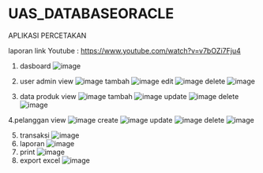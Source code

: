# UAS_DATABASEORACLE
APLIKASI PERCETAKAN 

laporan 
link Youtube : https://www.youtube.com/watch?v=v7bOZi7Fju4

1. dasboard 
![image](https://user-images.githubusercontent.com/43715429/150297795-6d071ef0-7e61-45e0-b2ad-6dcb352e1b0f.png)
2. user admin
view
![image](https://user-images.githubusercontent.com/43715429/150297863-887846c1-c66e-492e-a931-dd75fa1de232.png)
tambah
![image](https://user-images.githubusercontent.com/43715429/150297924-5ddee0b8-9716-4cff-adf8-51b0e8c2a4bf.png)
edit 
![image](https://user-images.githubusercontent.com/43715429/150297964-0b8c47d7-9fb0-48a9-b081-789a85235186.png)
delete
![image](https://user-images.githubusercontent.com/43715429/150298001-1bdf0322-416d-4a21-b832-cff7c707843e.png)

3. data produk 
view
![image](https://user-images.githubusercontent.com/43715429/150298085-0b5b5544-5f80-4473-9042-63ba66ad2590.png)
tambah
![image](https://user-images.githubusercontent.com/43715429/150298111-10fab20e-86ab-46ed-a8de-2e63d0f38833.png)
update 
![image](https://user-images.githubusercontent.com/43715429/150298163-66e03aca-e1eb-4db6-a92b-a763ebf32d8e.png)
delete
![image](https://user-images.githubusercontent.com/43715429/150298203-cec346a1-f6c5-4a82-bb33-2d0c8b42b50a.png)

4.pelanggan
view
![image](https://user-images.githubusercontent.com/43715429/150298333-8a3f7ef7-0088-4c6f-a203-44eb2889f9ad.png)
create
![image](https://user-images.githubusercontent.com/43715429/150298302-25300b82-53ab-4cfd-ba2e-5beb61466b5a.png)
update 
![image](https://user-images.githubusercontent.com/43715429/150298384-9bef60a2-d27c-4edf-af6d-3f58407d9f5a.png)
delete
![image](https://user-images.githubusercontent.com/43715429/150298424-8a414ce0-fcfe-4373-aaf6-b51021a7e719.png)

5. transaksi 
![image](https://user-images.githubusercontent.com/43715429/150298481-16d7fb17-a32c-434a-a2e1-53dfa56a7b5e.png)
6. laporan
![image](https://user-images.githubusercontent.com/43715429/150298542-7a1822d8-6aef-46b4-8e8b-e1e9c8819a21.png)
7. print 
![image](https://user-images.githubusercontent.com/43715429/150298593-72011e58-e340-4d69-8777-7e770a096a70.png)
8. export excel
![image](https://user-images.githubusercontent.com/43715429/150298697-a4013f95-1265-411d-abe9-f040733c67da.png)



